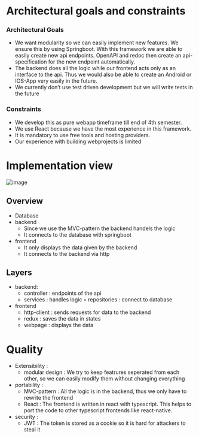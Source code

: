 # Architectural goals and constraints
### Architectural Goals
- We want modularity so we can easily implement new features. We ensure this by using Springboot. With this framework we are able to easily create new api endpoints. OpenAPI and redoc then create an api-     specification for the new endpoint automatically.
- The backend does all the logic while our frontend acts only as an interface to the api. Thus we would also be able to create an Android or IOS-App very easily in the future. 
- We currently don’t use test driven development but we will write tests in the future 

### Constraints
- We develop this as pure webapp timeframe till end of 4th semester.
- We use React because we have the most experience in this framework.
- It is mandatory to use free tools and hosting providers. 
- Our experience with building webprojects is limited

# Implementation view
![image](https://github.com/dhbw-ka-tinf22b5-dinder/Dinder-SRS/assets/48451580/b49f882a-7556-48c9-b144-38b4665f6243)
## Overview
- Database
- backend
    - Since we use the MVC-pattern the backend handels the logic
    - It connects to the database with springboot
- frontend
    - It only displays the data given by the backend
    - It connects to the backend via http
## Layers
- backend:
  - controller : endpoints of the api
  - services : handles logic
  ◦ repositories : connect to database
- frontend
  - http-client : sends requests for data to the backend
  - redux : saves the data in states
  - webpage : displays the data
# Quality
- Extensibility : 
    - modular design : We try to keep featrures seperated from each other, so we can easily modify them without changing everything
- portability : 
    - MVC-pattern : All the logic is in the backend, thus we only have to rewrite the frontend
    - React : The frontend is written in react with typescript. This helps to port the code to other typescript frontends like react-native.
- security :
    - JWT : The token is stored as a cookie so it is hard for attackers to steal it
